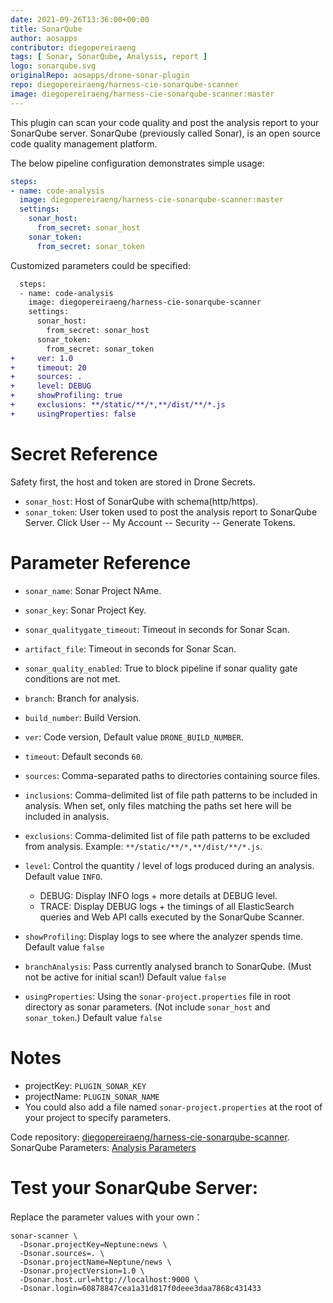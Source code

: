 ```yaml
---
date: 2021-09-26T13:36:00+00:00
title: SonarQube
author: aosapps
contributor: diegopereiraeng
tags: [ Sonar, SonarQube, Analysis, report ]
logo: sonarqube.svg
originalRepo: aosapps/drone-sonar-plugin
repo: diegopereiraeng/harness-cie-sonarqube-scanner
image: diegopereiraeng/harness-cie-sonarqube-scanner:master
---
```


This plugin can scan your code quality and post the analysis report to your SonarQube server. SonarQube (previously called Sonar), is an open source code quality management platform.

The below pipeline configuration demonstrates simple usage:

```yaml
steps:
- name: code-analysis
  image: diegopereiraeng/harness-cie-sonarqube-scanner:master
  settings:
    sonar_host:
      from_secret: sonar_host
    sonar_token:
      from_secret: sonar_token
```

Customized parameters could be specified:

```diff
  steps:
  - name: code-analysis
    image: diegopereiraeng/harness-cie-sonarqube-scanner
    settings:
      sonar_host:
        from_secret: sonar_host
      sonar_token:
        from_secret: sonar_token
+     ver: 1.0
+     timeout: 20
+     sources: .
+     level: DEBUG
+     showProfiling: true
+     exclusions: **/static/**/*,**/dist/**/*.js
+     usingProperties: false
```

# Secret Reference

Safety first, the host and token are stored in Drone Secrets.
* `sonar_host`: Host of SonarQube with schema(http/https).
* `sonar_token`: User token used to post the analysis report to SonarQube Server. Click User -- My Account -- Security -- Generate Tokens.


# Parameter Reference

* `sonar_name`: Sonar Project NAme.
* `sonar_key`: Sonar Project Key.
* `sonar_qualitygate_timeout`: Timeout in seconds for Sonar Scan.
* `artifact_file`: Timeout in seconds for Sonar Scan.
* `sonar_quality_enabled`: True to block pipeline if sonar quality gate conditions are not met.
* `branch`: Branch for analysis.
* `build_number`: Build Version.


* `ver`: Code version, Default value `DRONE_BUILD_NUMBER`.
* `timeout`: Default seconds `60`.
* `sources`: Comma-separated paths to directories containing source files. 
* `inclusions`: Comma-delimited list of file path patterns to be included in analysis. When set, only files matching the paths set here will be included in analysis.
* `exclusions`: Comma-delimited list of file path patterns to be excluded from analysis. Example: `**/static/**/*,**/dist/**/*.js`.
* `level`: Control the quantity / level of logs produced during an analysis. Default value `INFO`. 
    * DEBUG: Display INFO logs + more details at DEBUG level.
    * TRACE: Display DEBUG logs + the timings of all ElasticSearch queries and Web API calls executed by the SonarQube Scanner.
* `showProfiling`: Display logs to see where the analyzer spends time. Default value `false`
* `branchAnalysis`: Pass currently analysed branch to SonarQube. (Must not be active for initial scan!) Default value `false`


* `usingProperties`: Using the `sonar-project.properties` file in root directory as sonar parameters. (Not include `sonar_host` and
`sonar_token`.) Default value `false`


# Notes

* projectKey: `PLUGIN_SONAR_KEY`
* projectName: `PLUGIN_SONAR_NAME`
* You could also add a file named `sonar-project.properties` at the root of your project to specify parameters.

Code repository: [diegopereiraeng/harness-cie-sonarqube-scanner](https://github.com/diegopereiraeng/harness-cie-sonarqube-scanner).  
SonarQube Parameters: [Analysis Parameters](https://docs.sonarqube.org/display/SONAR/Analysis+Parameters)

# Test your SonarQube Server:

Replace the parameter values with your own：

```commandline
sonar-scanner \
  -Dsonar.projectKey=Neptune:news \
  -Dsonar.sources=. \
  -Dsonar.projectName=Neptune/news \
  -Dsonar.projectVersion=1.0 \
  -Dsonar.host.url=http://localhost:9000 \
  -Dsonar.login=60878847cea1a31d817f0deee3daa7868c431433
```
